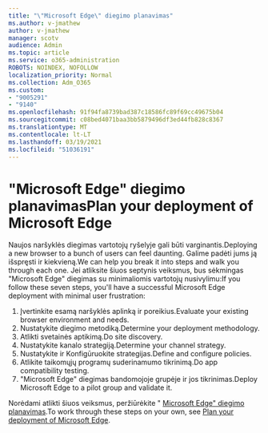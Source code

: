 ```yaml
---
title: "\"Microsoft Edge\" diegimo planavimas"
ms.author: v-jmathew
author: v-jmathew
manager: scotv
audience: Admin
ms.topic: article
ms.service: o365-administration
ROBOTS: NOINDEX, NOFOLLOW
localization_priority: Normal
ms.collection: Adm_O365
ms.custom:
- "9005291"
- "9140"
ms.openlocfilehash: 91f94fa8739bad387c18586fc89f69cc49675b04
ms.sourcegitcommit: c08bed4071baa3bb5879496df3ed44fb828c8367
ms.translationtype: MT
ms.contentlocale: lt-LT
ms.lasthandoff: 03/19/2021
ms.locfileid: "51036191"
---
```

# <a name="plan-your-deployment-of-microsoft-edge"></a><span data-ttu-id="8966c-102">"Microsoft Edge" diegimo planavimas</span><span class="sxs-lookup"><span data-stu-id="8966c-102">Plan your deployment of Microsoft Edge</span></span>

<span data-ttu-id="8966c-103">Naujos naršyklės diegimas vartotojų ryšelyje gali būti varginantis.</span><span class="sxs-lookup"><span data-stu-id="8966c-103">Deploying a new browser to a bunch of users can feel daunting.</span></span> <span data-ttu-id="8966c-104">Galime padėti jums ją išspręsti ir kiekvieną.</span><span class="sxs-lookup"><span data-stu-id="8966c-104">We can help you break it into steps and walk you through each one.</span></span> <span data-ttu-id="8966c-105">Jei atliksite šiuos septynis veiksmus, bus sėkmingas "Microsoft Edge" diegimas su minimaliomis vartotojų nusivylimu:</span><span class="sxs-lookup"><span data-stu-id="8966c-105">If you follow these seven steps, you'll have a successful Microsoft Edge deployment with minimal user frustration:</span></span>

1. <span data-ttu-id="8966c-106">Įvertinkite esamą naršyklės aplinką ir poreikius.</span><span class="sxs-lookup"><span data-stu-id="8966c-106">Evaluate your existing browser environment and needs.</span></span>
2. <span data-ttu-id="8966c-107">Nustatykite diegimo metodiką.</span><span class="sxs-lookup"><span data-stu-id="8966c-107">Determine your deployment methodology.</span></span>
3. <span data-ttu-id="8966c-108">Atlikti svetainės aptikimą.</span><span class="sxs-lookup"><span data-stu-id="8966c-108">Do site discovery.</span></span>
4. <span data-ttu-id="8966c-109">Nustatykite kanalo strategiją.</span><span class="sxs-lookup"><span data-stu-id="8966c-109">Determine your channel strategy.</span></span>
5. <span data-ttu-id="8966c-110">Nustatykite ir Konfigūruokite strategijas.</span><span class="sxs-lookup"><span data-stu-id="8966c-110">Define and configure policies.</span></span>
6. <span data-ttu-id="8966c-111">Atlikite taikomųjų programų suderinamumo tikrinimą.</span><span class="sxs-lookup"><span data-stu-id="8966c-111">Do app compatibility testing.</span></span>
7. <span data-ttu-id="8966c-112">"Microsoft Edge" diegimas bandomojoje grupėje ir jos tikrinimas.</span><span class="sxs-lookup"><span data-stu-id="8966c-112">Deploy Microsoft Edge to a pilot group and validate it.</span></span>

<span data-ttu-id="8966c-113">Norėdami atlikti šiuos veiksmus, peržiūrėkite " [Microsoft Edge" diegimo planavimas](https://go.microsoft.com/fwlink/?linkid=2129990).</span><span class="sxs-lookup"><span data-stu-id="8966c-113">To work through these steps on your own, see [Plan your deployment of Microsoft Edge](https://go.microsoft.com/fwlink/?linkid=2129990).</span></span>
